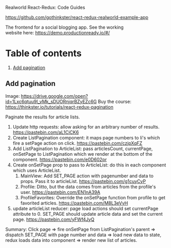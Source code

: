 Realworld React-Redux: Code Guides

https://github.com/gothinkster/react-redux-realworld-example-app

The frontend for a social blogging app. See the working website here: https://demo.productionready.io/#/

# Table of contents
1. [Add pagination](#pagination)

## Add pagination <a name="pagination"></a>
Image: https://drive.google.com/open?id=1Lxc6qtuu9I_vMk_sDUORnjqrBZyEZc6G
Buy the course: https://thinkster.io/tutorials/react-redux-pagination

Paginate the results for article lists.
1. Update http requests: allow asking for an arbitrary number of results. https://pastebin.com/aL1CiCK6
1. Create ListPagination component: it maps page numbers to li's which fire a setPage action on click. https://pastebin.com/czjpXqFZ
1. Add ListPagination to ArticleList: pass articlesCount, currentPage, onSetPage to ListPagination which we render at the bottom of the component. https://pastebin.com/e0D602pr
1. Create onSetPage prop to pass to ArticleList: do this in each component which uses ArticleList.
    1. MainView: Add SET_PAGE action with pagenumber and data to props. Pass it to articleList. https://pastebin.com/g1cuyCyP
    2. Profile: Ditto, but the data comes from articles from the profile's user. https://pastebin.com/EN1nA39A
    3. ProfileFavorites: Override the onSetPage function from profile to get favorited articles. https://pastebin.com/M8L3eVvH
1. update articleList reducer: page load actions should set currentPage attribute to 0. SET_PAGE should update article data and set the current page. https://pastebin.com/yFWf4JyQ

Summary: Click page => fire onSetPage from ListPagination's parent => dispatch SET_PAGE with page number and data => load new data to state, redux loads data into component => render new list of articles.
